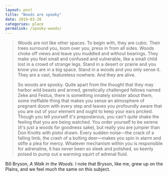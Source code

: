 ```yaml
---
layout: post
title: "Woods are spooky"
date: 2019-03-20
categories: place
permalink: /spooky-woods/
---
```


> Woods are not like other spaces. To begin with, they are cubic. Their trees surround you, loom over you, press in from all sides. Woods choke off views and leave you muddled and without bearings. They make you feel small and confused and vulnerable, like a small child lost in a crowd of strange legs. Stand in a desert or prairie and you know you are in a big space. Stand in a woods and you only sense it. They are a vast, featureless nowhere. And they are alive.
>
> So woods are spooky. Quite apart from the thought that they may harbor wild beasts and armed, genetically challenged fellows named Zeke and Festus, there is something innately sinister about them, some ineffable thing that makes you sense an atmosphere of pregnant doom with every step and leaves you profoundly aware that you are out of your element and ought to keep your ears pricked. Though you tell yourself it's preposterous, you can't quite shake the feeling that you are being watched. You order yourself to be serene (it's just a woods for goodness sake), but really you are jumpier than Don Knotts with pistol drawn. Every sudden noise—the crack of a falling limb, the crash of a bolting deer—makes you spin in alarm and stifle a plea for mercy. Whatever mechanism within you is responsible for adrenaline, it has never been so sleek and polished, so keenly poised to pump out a warming squirt of adrenal fluid.

Bill Bryson, *A Walk in the Woods.* I note that Bryson, like me, grew up on the Plains, and we feel much the same on this subject.
